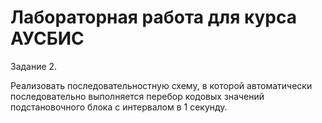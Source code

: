 # Лабораторная работа для курса АУСБИС

Задание 2.

Реализовать последовательностную схему, в которой автоматически последовательно выполняется перебор кодовых значений подстановочного блока с интервалом в 1 секунду.
